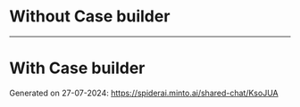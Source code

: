 # Without Case builder


---
# With Case builder

Generated on 27-07-2024: https://spiderai.minto.ai/shared-chat/KsoJUA